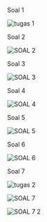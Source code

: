 Soal 1

![tugas 1](https://github.com/arizatus233/Learn_Phpmyadmin/assets/160198966/8160e3ea-9e11-44db-9d15-ca09c73efa6c)

Soal 2

![SOAL 2](https://github.com/arizatus233/Learn_Phpmyadmin/assets/160198966/3daa0201-125c-4bba-b159-0c68a0abf189)

Soal 3

![SOAL 3](https://github.com/arizatus233/Learn_Phpmyadmin/assets/160198966/642c4f81-6fb3-44a2-8646-57203484d230)

Soal 4

![SOAL 4](https://github.com/arizatus233/Learn_Phpmyadmin/assets/160198966/ed7f1452-0245-4e29-8279-ccbecf680565)

Soal 5

![SOAL 5](https://github.com/arizatus233/Learn_Phpmyadmin/assets/160198966/0e24fa2e-6f34-498e-b639-64f7a5ba9523)

Soal 6

![SOAL 6](https://github.com/arizatus233/Learn_Phpmyadmin/assets/160198966/0bb4b660-56fb-4a4f-9e5c-c928075340b5)

Soal 7

![tugas 2](https://github.com/arizatus233/Learn_Phpmyadmin/assets/160198966/d1ec694a-a54d-426e-9087-168b164ca040)

![SOAL 7](https://github.com/arizatus233/Learn_Phpmyadmin/assets/160198966/bc5b4845-862c-4608-ac98-bb652b175137)

![SOAL 7 2](https://github.com/arizatus233/Learn_Phpmyadmin/assets/160198966/5e6a2148-8412-45dd-a03a-8b7637376e90)
